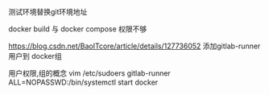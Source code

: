 测试环境替换git环境地址

docker build 与 docker compose 权限不够

https://blog.csdn.net/BaoITcore/article/details/127736052
添加gitlab-runner 用户到 docker组

用户权限,组的概念
vim /etc/sudoers
gitlab-runner ALL=NOPASSWD:/bin/systemctl start docker
